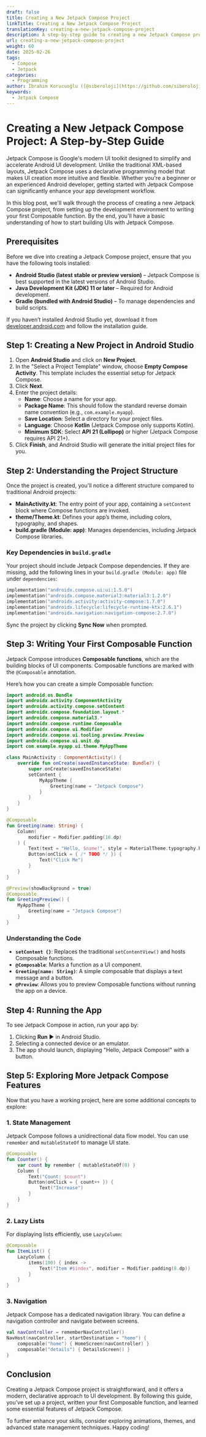 ```yaml
---
draft: false
title: Creating a New Jetpack Compose Project
linkTitle: Creating a New Jetpack Compose Project
translationKey: creating-a-new-jetpack-compose-project
description: A step-by-step guide to creating a new Jetpack Compose project in Android Studio, from setting up the development environment to writing your first Composable function.
url: creating-a-new-jetpack-compose-project
weight: 60
date: 2025-02-26
tags:
  - Compose
  - Jetpack
categories:
  - Programming
author: İbrahim Korucuoğlu ([@siberoloji](https://github.com/siberoloji))
keywords:
  - Jetpack Compose
---
```

# Creating a New Jetpack Compose Project: A Step-by-Step Guide

Jetpack Compose is Google's modern UI toolkit designed to simplify and accelerate Android UI development. Unlike the traditional XML-based layouts, Jetpack Compose uses a declarative programming model that makes UI creation more intuitive and flexible. Whether you're a beginner or an experienced Android developer, getting started with Jetpack Compose can significantly enhance your app development workflow.

In this blog post, we'll walk through the process of creating a new Jetpack Compose project, from setting up the development environment to writing your first Composable function. By the end, you'll have a basic understanding of how to start building UIs with Jetpack Compose.

## Prerequisites

Before we dive into creating a Jetpack Compose project, ensure that you have the following tools installed:

- **Android Studio (latest stable or preview version)** – Jetpack Compose is best supported in the latest versions of Android Studio.
- **Java Development Kit (JDK) 11 or later** – Required for Android development.
- **Gradle (bundled with Android Studio)** – To manage dependencies and build scripts.

If you haven’t installed Android Studio yet, download it from [developer.android.com](https://developer.android.com/studio) and follow the installation guide.

## Step 1: Creating a New Project in Android Studio

1. Open **Android Studio** and click on **New Project**.
2. In the "Select a Project Template" window, choose **Empty Compose Activity**. This template includes the essential setup for Jetpack Compose.
3. Click **Next**.
4. Enter the project details:
   - **Name**: Choose a name for your app.
   - **Package Name**: This should follow the standard reverse domain name convention (e.g., `com.example.myapp`).
   - **Save Location**: Select a directory for your project files.
   - **Language**: Choose **Kotlin** (Jetpack Compose only supports Kotlin).
   - **Minimum SDK**: Select **API 21 (Lollipop)** or higher (Jetpack Compose requires API 21+).
5. Click **Finish**, and Android Studio will generate the initial project files for you.

## Step 2: Understanding the Project Structure

Once the project is created, you'll notice a different structure compared to traditional Android projects:

- **MainActivity.kt**: The entry point of your app, containing a `setContent` block where Compose functions are invoked.
- **theme/Theme.kt**: Defines your app’s theme, including colors, typography, and shapes.
- **build.gradle (Module: app)**: Manages dependencies, including Jetpack Compose libraries.

### Key Dependencies in `build.gradle`

Your project should include Jetpack Compose dependencies. If they are missing, add the following lines in your `build.gradle (Module: app)` file under `dependencies`:

```kotlin
implementation("androidx.compose.ui:ui:1.5.0")
implementation("androidx.compose.material3:material3:1.2.0")
implementation("androidx.activity:activity-compose:1.7.0")
implementation("androidx.lifecycle:lifecycle-runtime-ktx:2.6.1")
implementation("androidx.navigation:navigation-compose:2.7.0")
```

Sync the project by clicking **Sync Now** when prompted.

## Step 3: Writing Your First Composable Function

Jetpack Compose introduces **Composable functions**, which are the building blocks of UI components. Composable functions are marked with the `@Composable` annotation.

Here’s how you can create a simple Composable function:

```kotlin
import android.os.Bundle
import androidx.activity.ComponentActivity
import androidx.activity.compose.setContent
import androidx.compose.foundation.layout.*
import androidx.compose.material3.*
import androidx.compose.runtime.Composable
import androidx.compose.ui.Modifier
import androidx.compose.ui.tooling.preview.Preview
import androidx.compose.ui.unit.dp
import com.example.myapp.ui.theme.MyAppTheme

class MainActivity : ComponentActivity() {
    override fun onCreate(savedInstanceState: Bundle?) {
        super.onCreate(savedInstanceState)
        setContent {
            MyAppTheme {
                Greeting(name = "Jetpack Compose")
            }
        }
    }
}

@Composable
fun Greeting(name: String) {
    Column(
        modifier = Modifier.padding(16.dp)
    ) {
        Text(text = "Hello, $name!", style = MaterialTheme.typography.headlineMedium)
        Button(onClick = { /* TODO */ }) {
            Text("Click Me")
        }
    }
}

@Preview(showBackground = true)
@Composable
fun GreetingPreview() {
    MyAppTheme {
        Greeting(name = "Jetpack Compose")
    }
}
```

### Understanding the Code

- **`setContent {}`**: Replaces the traditional `setContentView()` and hosts Composable functions.
- **`@Composable`**: Marks a function as a UI component.
- **`Greeting(name: String)`**: A simple composable that displays a text message and a button.
- **`@Preview`**: Allows you to preview Composable functions without running the app on a device.

## Step 4: Running the App

To see Jetpack Compose in action, run your app by:

1. Clicking **Run** ▶ in Android Studio.
2. Selecting a connected device or an emulator.
3. The app should launch, displaying "Hello, Jetpack Compose!" with a button.

## Step 5: Exploring More Jetpack Compose Features

Now that you have a working project, here are some additional concepts to explore:

### 1. **State Management**

Jetpack Compose follows a unidirectional data flow model. You can use `remember` and `mutableStateOf` to manage UI state.

```kotlin
@Composable
fun Counter() {
    var count by remember { mutableStateOf(0) }
    Column {
        Text("Count: $count")
        Button(onClick = { count++ }) {
            Text("Increase")
        }
    }
}
```

### 2. **Lazy Lists**

For displaying lists efficiently, use `LazyColumn`:

```kotlin
@Composable
fun ItemList() {
    LazyColumn {
        items(100) { index ->
            Text("Item #$index", modifier = Modifier.padding(8.dp))
        }
    }
}
```

### 3. **Navigation**

Jetpack Compose has a dedicated navigation library. You can define a navigation controller and navigate between screens.

```kotlin
val navController = rememberNavController()
NavHost(navController, startDestination = "home") {
    composable("home") { HomeScreen(navController) }
    composable("details") { DetailsScreen() }
}
```

## Conclusion

Creating a Jetpack Compose project is straightforward, and it offers a modern, declarative approach to UI development. By following this guide, you’ve set up a project, written your first Composable function, and learned some essential features of Jetpack Compose.

To further enhance your skills, consider exploring animations, themes, and advanced state management techniques. Happy coding!
